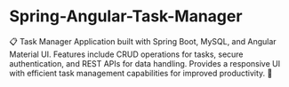 # Spring-Angular-Task-Manager
📋 Task Manager Application built with Spring Boot, MySQL, and Angular Material UI. Features include CRUD operations for tasks, secure authentication, and REST APIs for data handling. Provides a responsive UI with efficient task management capabilities for improved productivity. 🚀
